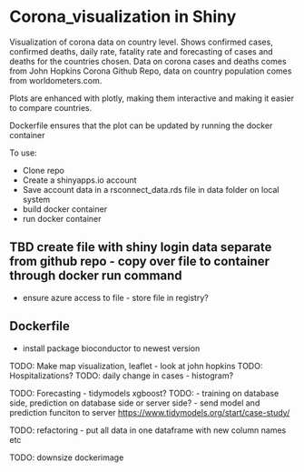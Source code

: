 # Corona_visualization in Shiny

Visualization of corona data on country level.
Shows confirmed cases, confirmed deaths, daily rate, fatality rate and forecasting of cases and deaths for the countries chosen.
Data on corona cases and deaths comes from John Hopkins Corona Github Repo, data on country population comes from worldometers.com.

Plots are enhanced with plotly, making them interactive and making it easier to compare countries.

Dockerfile ensures that the plot can be updated by running the docker container

To use: 
- Clone repo
- Create a shinyapps.io account
- Save account data in a rsconnect_data.rds file in data folder on local system
- build docker container
- run docker container

## TBD create file with shiny login data separate from github repo - copy over file to container through docker run command
- ensure azure access to file - store file in registry?

## Dockerfile
- install package bioconductor to newest version

TODO: Make map visualization, leaflet - look at john hopkins
TODO: Hospitalizations?
TODO: daily change in cases - histogram?

TODO: Forecasting - tidymodels xgboost?
TODO: - training on database side, prediction on database side or server side? - send model and prediction funciton to server https://www.tidymodels.org/start/case-study/

TODO: refactoring - put all data in one dataframe with new column names etc 

TODO: downsize dockerimage
